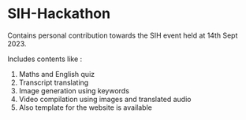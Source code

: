 # SIH-Hackathon
Contains personal contribution towards the SIH event held at 14th Sept 2023.

Includes contents like : 

1. Maths and English quiz
2. Transcript translating
3. Image generation using keywords
4. Video compilation using images and translated audio
5. Also template for the website is available
